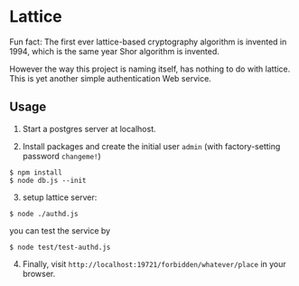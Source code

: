 # Lattice
Fun fact: The first ever lattice-based cryptography algorithm is invented in 1994, which is the same year Shor algorithm is invented.

However the way this project is naming itself, has nothing to do with lattice. This is yet another simple authentication Web service.

## Usage
1. Start a postgres server at localhost.

2. Install packages and create the initial user `admin` (with factory-setting password `changeme!`)
```
$ npm install
$ node db.js --init
```

3. setup lattice server:
```
$ node ./authd.js
```
you can test the service by
```
$ node test/test-authd.js
```

4. Finally, visit `http://localhost:19721/forbidden/whatever/place` in your browser.

